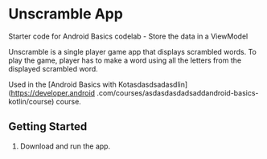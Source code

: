Unscramble App
===================================

Starter code for Android Basics codelab - Store the data in a ViewModel

Unscramble is  a single player game app that displays scrambled words. To play the game, player has
to make a word using all the letters from the displayed scrambled word.

Used in the [Android Basics with Kotasdasdsadasdlin](https://developer.android
.com/courses/asdasdasdadsaddandroid-basics-kotlin/course) course.



Getting Started
---------------

1. Download and run the app.

